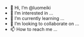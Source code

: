 - 👋 Hi, I’m @luomeiki
- 👀 I’m interested in ...
- 🌱 I’m currently learning ...
- 💞️ I’m looking to collaborate on ...
- 📫 How to reach me ...

<!---
luomeiki/luomeiki is a ✨ special ✨ repository because its `README.md` (this file) appears on your GitHub profile.
You can click the Preview link to take a look at your changes.
--->
